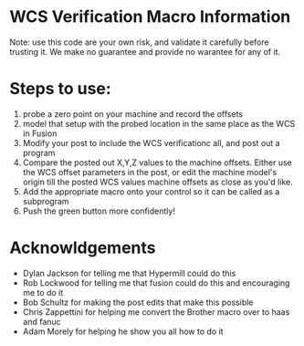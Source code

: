 # WCS Verification Macro Information 

Note: use this code are your own risk, and validate it carefully before trusting it. 
We make no guarantee and provide no warantee for any of it. 

# Steps to use: 
1) probe a zero point on your machine and record the offsets 
2) model that setup with the probed location in the same place as the WCS in Fusion 
3) Modify your post to include the WCS verificationc all, and post out a program
4) Compare the posted out X,Y,Z values to the machine offsets. Either use the WCS offset parameters in the post, or edit the machine model's origin till the posted WCS values machine offsets as close as you'd like. 
5) Add the appropriate macro onto your control so it can be called as a subprogram
6) Push the green button more confidently! 


# Acknowldgements 
- Dylan Jackson for telling me that Hypermill could do this 
- Rob Lockwood for telling me that fusion could do this and encouraging me to do it
- Bob Schultz for making the post edits that make this possible 
- Chris Zappettini for helping me convert the Brother macro over to haas and fanuc
- Adam Morely for helping he show you all how to do it
